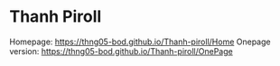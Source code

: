 # Thanh Piroll
Homepage: https://thng05-bod.github.io/Thanh-piroll/Home
Onepage version: https://thng05-bod.github.io/Thanh-piroll/OnePage
